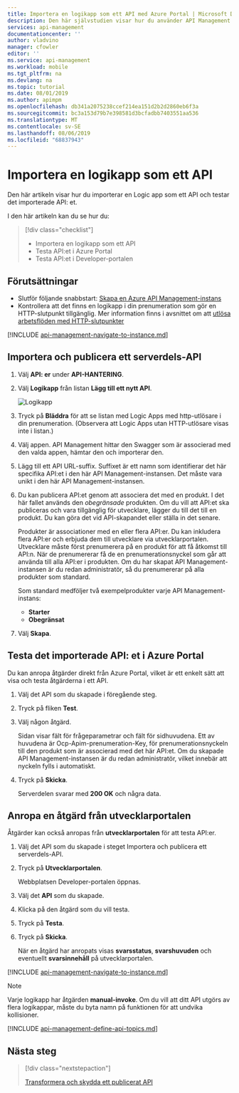 ```yaml
---
title: Importera en logikapp som ett API med Azure Portal | Microsoft Docs
description: Den här självstudien visar hur du använder API Management (APIM) för att importera en logikapp som ett API.
services: api-management
documentationcenter: ''
author: vladvino
manager: cfowler
editor: ''
ms.service: api-management
ms.workload: mobile
ms.tgt_pltfrm: na
ms.devlang: na
ms.topic: tutorial
ms.date: 08/01/2019
ms.author: apimpm
ms.openlocfilehash: db341a2075238ccef214ea151d2b2d2860eb6f3a
ms.sourcegitcommit: bc3a153d79b7e398581d3bcfadbb7403551aa536
ms.translationtype: MT
ms.contentlocale: sv-SE
ms.lasthandoff: 08/06/2019
ms.locfileid: "68837943"
---
```

# <a name="import-a-logic-app-as-an-api"></a>Importera en logikapp som ett API

Den här artikeln visar hur du importerar en Logic app som ett API och testar det importerade API: et.

I den här artikeln kan du se hur du:

> [!div class="checklist"]
>
> -   Importera en logikapp som ett API
> -   Testa API:et i Azure Portal
> -   Testa API:et i Developer-portalen

## <a name="prerequisites"></a>Förutsättningar

-   Slutför följande snabbstart: [Skapa en Azure API Management-instans](get-started-create-service-instance.md)
-   Kontrollera att det finns en logikapp i din prenumeration som gör en HTTP-slutpunkt tillgänglig. Mer information finns i avsnittet om att [utlösa arbetsflöden med HTTP-slutpunkter](../logic-apps/logic-apps-http-endpoint.md)

[!INCLUDE [api-management-navigate-to-instance.md](../../includes/api-management-navigate-to-instance.md)]

## <a name="create-api"> </a>Importera och publicera ett serverdels-API

1. Välj **API: er** under **API-HANTERING**.
2. Välj **Logikapp** från listan **Lägg till ett nytt API**.

    ![Logikapp](./media/import-logic-app-as-api/logic-app-api.png)

3. Tryck på **Bläddra** för att se listan med Logic Apps med http-utlösare i din prenumeration. (Observera att Logic Apps utan HTTP-utlösare visas inte i listan.)
4. Välj appen. API Management hittar den Swagger som är associerad med den valda appen, hämtar den och importerar den.
5. Lägg till ett API URL-suffix. Suffixet är ett namn som identifierar det här specifika API:et i den här API Management-instansen. Det måste vara unikt i den här API Management-instansen.
6. Du kan publicera API:et genom att associera det med en produkt. I det här fallet används den _obegränsade_ produkten. Om du vill att API:et ska publiceras och vara tillgänglig för utvecklare, lägger du till det till en produkt. Du kan göra det vid API-skapandet eller ställa in det senare.

    Produkter är associationer med en eller flera API:er. Du kan inkludera flera API:er och erbjuda dem till utvecklare via utvecklarportalen. Utvecklare måste först prenumerera på en produkt för att få åtkomst till API:n. När de prenumererar få de en prenumerationsnyckel som går att använda till alla API:er i produkten. Om du har skapat API Management-instansen är du redan administratör, så du prenumererar på alla produkter som standard.

    Som standard medföljer två exempelprodukter varje API Management-instans:

    - **Starter**
    - **Obegränsat**

7. Välj **Skapa**.

## <a name="test-the-imported-api-in-the-azure-portal"></a>Testa det importerade API: et i Azure Portal

Du kan anropa åtgärder direkt från Azure Portal, vilket är ett enkelt sätt att visa och testa åtgärderna i ett API.

1. Välj det API som du skapade i föregående steg.
2. Tryck på fliken **Test**.
3. Välj någon åtgärd.

    Sidan visar fält för frågeparametrar och fält för sidhuvudena. Ett av huvudena är Ocp-Apim-prenumeration-Key, för prenumerationsnyckeln till den produkt som är associerad med det här API:et. Om du skapade API Management-instansen är du redan administratör, vilket innebär att nyckeln fylls i automatiskt.

4. Tryck på **Skicka**.

    Serverdelen svarar med **200 OK** och några data.

## <a name="call-operation"> </a>Anropa en åtgärd från utvecklarportalen

Åtgärder kan också anropas från **utvecklarportalen** för att testa API:er.

1. Välj det API som du skapade i steget Importera och publicera ett serverdels-API.
2. Tryck på **Utvecklarportalen**.

    Webbplatsen Developer-portalen öppnas.

3. Välj det **API** som du skapade.
4. Klicka på den åtgärd som du vill testa.
5. Tryck på **Testa**.
6. Tryck på **Skicka**.

    När en åtgärd har anropats visas **svarsstatus**, **svarshuvuden** och eventuellt **svarsinnehåll** på utvecklarportalen.

[!INCLUDE [api-management-navigate-to-instance.md](../../includes/api-management-append-apis.md)]

>[!NOTE]
>Varje logikapp har åtgärden **manual-invoke**. Om du vill att ditt API utgörs av flera logikappar, måste du byta namn på funktionen för att undvika kollisioner.

[!INCLUDE [api-management-define-api-topics.md](../../includes/api-management-define-api-topics.md)]

## <a name="next-steps"></a>Nästa steg

> [!div class="nextstepaction"]
>
> [Transformera och skydda ett publicerat API](transform-api.md)
